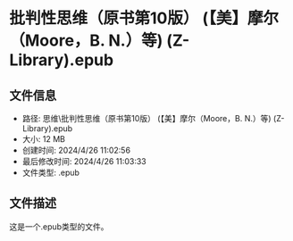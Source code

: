 ﻿# 批判性思维（原书第10版） (【美】摩尔（Moore，B. N.）等) (Z-Library).epub

## 文件信息
- 路径: 思维\批判性思维（原书第10版） (【美】摩尔（Moore，B. N.）等) (Z-Library).epub
- 大小: 12 MB
- 创建时间: 2024/4/26 11:02:56
- 最后修改时间: 2024/4/26 11:03:33
- 文件类型: .epub

## 文件描述
这是一个.epub类型的文件。

